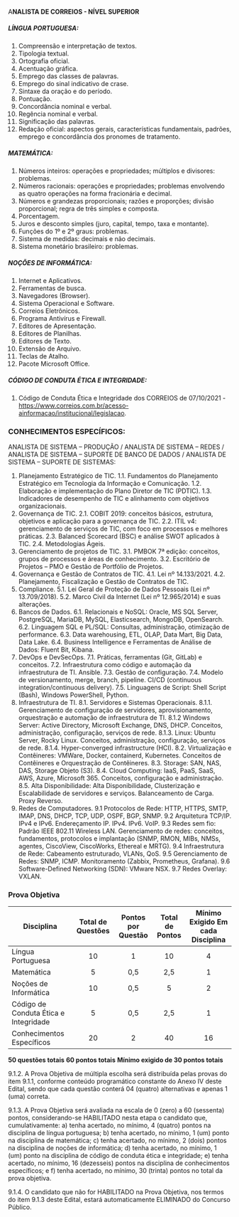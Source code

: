 A**NALISTA DE CORREIOS - NÍVEL SUPERIOR** 
##### LÍNGUA PORTUGUESA: 
1. Compreensão e interpretação de textos. 
2. Tipologia textual. 
3. Ortografia oficial. 
4. Acentuação gráfica. 
5. Emprego das classes de palavras. 
6. Emprego do sinal indicativo de crase. 
7. Sintaxe da oração e do período. 
8. Pontuação. 
9. Concordância nominal e verbal. 
10. Regência nominal e verbal. 
11. Significação das palavras. 
12. Redação oficial: aspectos gerais, características fundamentais, padrões, emprego e concordância dos pronomes de tratamento. 
##### MATEMÁTICA: 
1. Números inteiros: operações e propriedades; múltiplos e divisores: problemas. 
2. Números racionais: operações e propriedades; problemas envolvendo as quatro operações na forma fracionária e decimal. 
3. Números e grandezas proporcionais; razões e proporções; divisão proporcional; regra de três simples e composta. 
4. Porcentagem. 
5. Juros e desconto simples (juro, capital, tempo, taxa e montante). 
6. Funções do 1º e 2º graus: problemas. 
7. Sistema de medidas: decimais e não decimais. 
8. Sistema monetário brasileiro: problemas. 
##### NOÇÕES DE INFORMÁTICA: 
1. Internet e Aplicativos. 
2. Ferramentas de busca. 
3. Navegadores (Browser). 
4. Sistema Operacional e Software. 
5. Correios Eletrônicos. 
6. Programa Antivírus e Firewall. 
7. Editores de Apresentação. 
8. Editores de Planilhas. 
9. Editores de Texto. 
10. Extensão de Arquivo. 
11. Teclas de Atalho. 
12. Pacote Microsoft Office. 
##### CÓDIGO DE CONDUTA ÉTICA E INTEGRIDADE: 
1. Código de Conduta Ética e Integridade dos CORREIOS de 07/10/2021 - https://www.correios.com.br/acesso-ainformacao/institucional/legislacao. 
### CONHECIMENTOS ESPECÍFICOS:

ANALISTA DE SISTEMA – PRODUÇÃO / ANALISTA DE SISTEMA – REDES / ANALISTA DE SISTEMA – SUPORTE DE BANCO DE DADOS / ANALISTA DE SISTEMA – SUPORTE DE SISTEMAS: 
1. Planejamento Estratégico de TIC. 
	1.1. Fundamentos do Planejamento Estratégico em Tecnologia da Informação e Comunicação. 
	1.2. Elaboração e implementação do Plano Diretor de TIC (PDTIC). 
	1.3. Indicadores de desempenho de TIC e alinhamento com objetivos organizacionais. 
2. Governança de TIC. 
	2.1. COBIT 2019: conceitos básicos, estrutura, objetivos e aplicação para a governança de TIC. 
	2.2. ITIL v4: gerenciamento de serviços de TIC, com foco em processos e melhores práticas. 
	2.3. Balanced Scorecard (BSC) e análise SWOT aplicados à TIC. 2.4. Metodologias Ágeis. 
3. Gerenciamento de projetos de TIC. 
	3.1. PMBOK 7ª edição: conceitos, grupos de processos e áreas de conhecimento. 
	3.2. Escritório de Projetos – PMO e Gestão de Portfólio de Projetos. 
4. Governança e Gestão de Contratos de TIC. 
	4.1. Lei nº 14.133/2021. 
	4.2. Planejamento, Fiscalização e Gestão de Contratos de TIC. 
5. Compliance. 
	5.1. Lei Geral de Proteção de Dados Pessoais (Lei nº 13.709/2018). 
	5.2. Marco Civil da Internet (Lei nº 12.965/2014) e suas alterações. 
6. Bancos de Dados. 
	6.1. Relacionais e NoSQL: Oracle, MS SQL Server, PostgreSQL, MariaDB, MySQL, Elasticsearch, MongoDB, OpenSearch. 
	6.2. Linguagem SQL e PL/SQL: Consultas, administração, otimização de performance. 
	6.3. Data warehousing, ETL, OLAP, Data Mart, Big Data, Data Lake. 
	6.4. Business Intelligence e Ferramentas de Análise de Dados: Fluent Bit, Kibana. 
7. DevOps e DevSecOps. 
   7.1. Práticas, ferramentas (Git, GitLab) e conceitos. 
   7.2. Infraestrutura como código e automação da infraestrutura de TI. Ansible. 
   7.3. Gestão de configuração. 
   7.4. Modelo de versionamento, merge, branch, pipeline. CI/CD (continuous integration/continuous delivery). 
   7.5. Linguagens de Script: Shell Script (Bash), Windows PowerShell, Python. 
8. Infraestrutura de TI. 
   8.1. Servidores e Sistemas Operacionais. 
	   8.1.1. Gerenciamento de configuração de servidores, aprovisionamento, orquestração e automação de infraestrutura de TI. 
	   8.1.2 Windows Server: Active Directory, Microsoft Exchange, DNS, DHCP. Conceitos, administração, configuração, serviços de rede. 
	   8.1.3. Linux: Ubuntu Server, Rocky Linux. Conceitos, administração, configuração, serviços de rede. 
	   8.1.4. Hyper-converged infrastructure (HCI). 
	8.2. Virtualização e Contêineres: VMWare, Docker, containerd, Kubernetes. Conceitos de Contêineres e Orquestração de Contêineres. 
	8.3. Storage: SAN, NAS, DAS, Storage Objeto (S3). 
	8.4. Cloud Computing: IaaS, PaaS, SaaS, AWS, Azure, Microsoft 365. Conceitos, configuração e administração. 
	8.5. Alta Disponibilidade: Alta Disponibilidade, Clusterização e Escalabilidade de servidores e serviços. Balanceamento de Carga. Proxy Reverso. 
9. Redes de Computadores. 
   9.1 Protocolos de Rede: HTTP, HTTPS, SMTP, IMAP, DNS, DHCP, TCP, UDP, OSPF, BGP, SNMP. 
   9.2 Arquitetura TCP/IP. IPv4 e IPv6. Endereçamento IP. IPv4. IPv6. VoIP. 
   9.3 Redes sem fio: Padrão IEEE 802.11 Wireless LAN. Gerenciamento de redes: conceitos, fundamentos, protocolos e implantação (SNMP, RMON, MIBs, NMSs, agentes, CiscoView, CiscoWorks, Ethereal e MRTG). 
   9.4 Infraestrutura de Rede: Cabeamento estruturado, VLANs, QoS. 
   9.5 Gerenciamento de Redes: SNMP, ICMP. Monitoramento (Zabbix, Prometheus, Grafana). 
   9.6 Software-Defined Networking (SDN): VMware NSX. 
   9.7 Redes Overlay: VXLAN.

### Prova Objetiva

| Disciplina                            | Total de Questões | Pontos por Questão | Total de Pontos | Mínimo Exigido Em cada Disciplina |
| ------------------------------------- | :---------------: | :----------------: | :-------------: | :-------------------------------: |
| Língua Portuguesa                     |        10         |         1          |       10        |                 4                 |
| Matemática                            |         5         |        0,5         |       2,5       |                 1                 |
| Noções de Informática                 |        10         |        0,5         |        5        |                 2                 |
| Código de Conduta Ética e Integridade |         5         |        0,5         |       2,5       |                 1                 |
| Conhecimentos Específicos             |        20         |         2          |       40        |                16                 |
**50 questões totais**
**60 pontos totais**
**Mínimo exigido de 30 pontos totais**

9.1.2. A Prova Objetiva de múltipla escolha será distribuída pelas provas do item 9.1.1, conforme conteúdo programático constante do Anexo IV deste Edital, sendo que cada questão conterá 04 (quatro) alternativas e apenas 1 (uma) correta. 

9.1.3. A Prova Objetiva será avaliada na escala de 0 (zero) a 60 (sessenta) pontos, considerando-se HABILITADO nesta etapa o candidato que, cumulativamente: 
a) tenha acertado, no mínimo, 4 (quatro) pontos na disciplina de língua portuguesa; 
b) tenha acertado, no mínimo, 1 (um) ponto na disciplina de matemática; 
c) tenha acertado, no mínimo, 2 (dois) pontos na disciplina de noções de informática; 
d) tenha acertado, no mínimo, 1 (um) ponto na disciplina de código de conduta ética e integridade; 
e) tenha acertado, no mínimo, 16 (dezesseis) pontos na disciplina de conhecimentos específicos; e 
f) tenha acertado, no mínimo, 30 (trinta) pontos no total da prova objetiva. 

9.1.4. O candidato que não for HABILITADO na Prova Objetiva, nos termos do item 9.1.3 deste Edital, estará automaticamente ELIMINADO do Concurso Público.